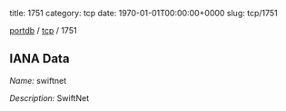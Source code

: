 title: 1751
category: tcp
date: 1970-01-01T00:00:00+0000
slug: tcp/1751

[portdb](/) / [tcp](/category/tcp.html) / 1751


## IANA Data

_Name:_ swiftnet

_Description:_ SwiftNet

